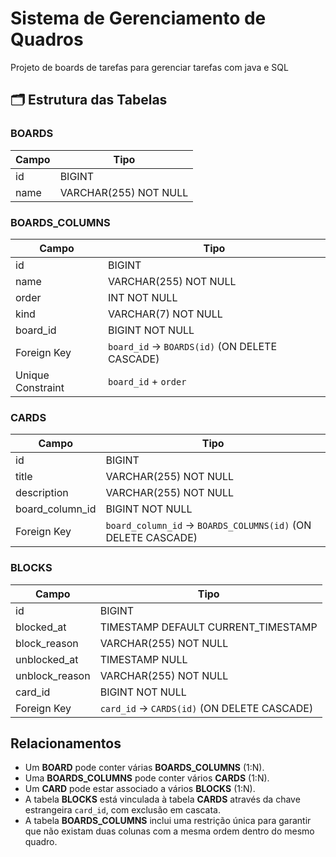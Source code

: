 #  Sistema de Gerenciamento de Quadros

Projeto de boards de tarefas para gerenciar tarefas com java e SQL

## 🗂 Estrutura das Tabelas

###  BOARDS
| Campo | Tipo |
|--------|------|
| id | BIGINT |
| name | VARCHAR(255) NOT NULL |

###  BOARDS_COLUMNS
| Campo | Tipo |
|--------|------|
| id | BIGINT |
| name | VARCHAR(255) NOT NULL |
| order | INT NOT NULL |
| kind | VARCHAR(7) NOT NULL |
| board_id | BIGINT NOT NULL |
|  Foreign Key | `board_id` → `BOARDS(id)` (ON DELETE CASCADE) |
|  Unique Constraint | `board_id` + `order` |

###  CARDS
| Campo | Tipo |
|--------|------|
| id | BIGINT |
| title | VARCHAR(255) NOT NULL |
| description | VARCHAR(255) NOT NULL |
| board_column_id | BIGINT NOT NULL |
| Foreign Key | `board_column_id` → `BOARDS_COLUMNS(id)` (ON DELETE CASCADE) |

###  BLOCKS
| Campo | Tipo |
|--------|------|
| id | BIGINT |
| blocked_at | TIMESTAMP DEFAULT CURRENT_TIMESTAMP |
| block_reason | VARCHAR(255) NOT NULL |
| unblocked_at | TIMESTAMP NULL |
| unblock_reason | VARCHAR(255) NOT NULL |
| card_id | BIGINT NOT NULL |
| Foreign Key | `card_id` → `CARDS(id)` (ON DELETE CASCADE) |

##  Relacionamentos
- Um **BOARD** pode conter várias **BOARDS_COLUMNS** (1:N).
- Uma **BOARDS_COLUMNS** pode conter vários **CARDS** (1:N).
- Um **CARD** pode estar associado a vários **BLOCKS** (1:N).
- A tabela **BLOCKS** está vinculada à tabela **CARDS** através da chave estrangeira `card_id`, com exclusão em cascata.
- A tabela **BOARDS_COLUMNS** inclui uma restrição única para garantir que não existam duas colunas com a mesma ordem dentro do mesmo quadro.


